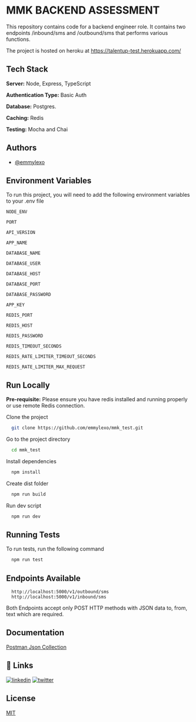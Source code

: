 
# MMK BACKEND ASSESSMENT

This repository contains code for a backend engineer role. It contains 
two endpoints /inbound/sms and /outbound/sms that performs various functions.

The project is hosted on heroku at https://talentup-test.herokuapp.com/


## Tech Stack

**Server:** Node, Express, TypeScript

**Authentication Type:** Basic Auth

**Database:** Postgres.

**Caching:** Redis

**Testing:** Mocha and Chai
## Authors

- [@emmylexo](https://github.com/emmylexo)


## Environment Variables

To run this project, you will need to add the following environment variables to your .env file

`NODE_ENV`

`PORT`

`API_VERSION`

`APP_NAME`

`DATABASE_NAME`

`DATABASE_USER`

`DATABASE_HOST`

`DATABASE_PORT`

`DATABASE_PASSWORD`

`APP_KEY`

`REDIS_PORT`

`REDIS_HOST`

`REDIS_PASSWORD`

`REDIS_TIMEOUT_SECONDS`

`REDIS_RATE_LIMITER_TIMEOUT_SECONDS`

`REDIS_RATE_LIMITER_MAX_REQUEST`


## Run Locally

**Pre-requisite:** Please ensure you have redis installed and running properly
or use remote Redis connection.

Clone the project

```bash
  git clone https://github.com/emmylexo/mmk_test.git
```

Go to the project directory

```bash
  cd mmk_test
```

Install dependencies

```bash
  npm install
```

Create dist folder

```bash
  npm run build
```

Run dev script

```bash
  npm run dev
```


## Running Tests

To run tests, run the following command

```bash
  npm run test
```


## Endpoints Available

```Curl
  http://localhost:5000/v1/outbound/sms
  http://localhost:5000/v1/inbound/sms
```

Both Endpoints accept only POST HTTP methods with JSON data to, from, text which are required.
## Documentation

[Postman Json Collection](https://www.getpostman.com/collections/570fc84661f1484ef455)


## 🔗 Links
[![linkedin](https://img.shields.io/badge/linkedin-0A66C2?style=for-the-badge&logo=linkedin&logoColor=white)](https://www.linkedin.com/in/abengemmanuel/)
[![twitter](https://img.shields.io/badge/twitter-1DA1F2?style=for-the-badge&logo=twitter&logoColor=white)](https://twitter.com/AbengImmanuel)


## License

[MIT](https://choosealicense.com/licenses/mit/)


